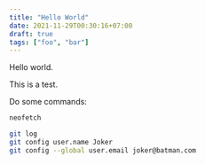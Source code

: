 ```yaml
---
title: "Hello World"
date: 2021-11-29T00:30:16+07:00
draft: true
tags: ["foo", "bar"]
---
```


Hello world.

This is a test.

Do some commands:

```sh
neofetch

git log
git config user.name Joker
git config --global user.email joker@batman.com
```
